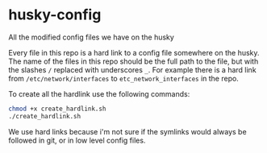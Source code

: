 # husky-config
All the modified config files we have on the husky

Every file in this repo is a hard link to a config file somewhere on the husky.
The name of the files in this repo should be the full path to the file, but with 
the slashes `/` replaced with underscores `_`. For example there is a hard link 
from `/etc/network/interfaces` to `etc_network_interfaces` in the repo.

To create all the hardlink use the following commands:
```bash
chmod +x create_hardlink.sh
./create_hardlink.sh
```

We use hard links because i'm not sure if the symlinks would always be followed 
in git, or in low level config files.
